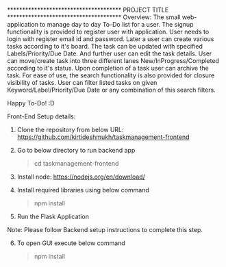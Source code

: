 ************************************** PROJECT TITLE **************************************
Overview:
The small web-application to manage day to day To-Do list for a user. The signup functionality is provided to register user with application. User needs to login with register email id and password. Later a user can create various tasks according to it's board. The task can be updated with specified Labels/Priority/Due Date. And further user can edit the task details. User can move/create task into three different lanes New/InProgress/Completed according to it's status. Upon completion of a task user can archive the task. For ease of use, the search functionality is also provided for closure visibility of tasks. User can filter listed tasks on given Keyword/Label/Priority/Due Date or any combination of this search filters. 

Happy To-Do! :D


Front-End Setup details:

1. Clone the repository from below URL:
   https://github.com/kirtideshmukh/taskmanagement-frontend

2. Go to below directory to run backend app
   > cd taskmanagement-frontend

3. Install node: https://nodejs.org/en/download/

4. Install required libraries using below command
   > npm install

5. Run the Flask Application

Note: Please follow Backend setup instructions to complete this step.

6. To open GUI execute below command
   > npm install
   
